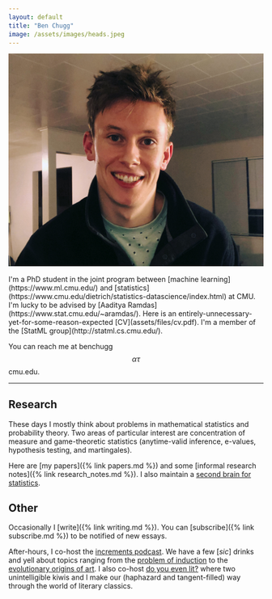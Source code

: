 ```yaml
---
layout: default
title: "Ben Chugg"
image: /assets/images/heads.jpeg
---
```



<img id='headerim' src="/assets/images/me.jpg">

<p id='index-intro-text' markdown="1">
I'm a PhD student in the joint program between [machine learning](https://www.ml.cmu.edu/) and [statistics](https://www.cmu.edu/dietrich/statistics-datascience/index.html) at CMU. I'm lucky to be advised by [Aaditya Ramdas](https://www.stat.cmu.edu/~aramdas/). 
Here is an entirely-unnecessary-yet-for-some-reason-expected [CV](assets/files/cv.pdf). I'm a member of the [StatML group](http://statml.cs.cmu.edu/). 
</p>

You can reach me at benchugg $$\alpha\tau$$ cmu.edu. 

---

## Research 

These days I mostly think about problems in mathematical statistics and probability theory. Two areas of particular interest are concentration of measure and game-theoretic statistics (anytime-valid inference, e-values, hypothesis testing, and martingales). 


Here are [my papers]({% link papers.md %}) and some [informal research notes]({% link research_notes.md %}). I also maintain a [second brain for statistics](https://thestatsmap.com/). 


## Other

Occasionally I [write]({% link writing.md %}). You can [subscribe]({% link subscribe.md %}) to be notified of new essays. 

After-hours, I co-host the [increments podcast](https://www.incrementspodcast.com/). We have a few [_sic_] drinks and yell about topics ranging from the [problem of induction](https://www.incrementspodcast.com/75) to the [evolutionary origins of art](https://www.incrementspodcast.com/50). I also co-host [do you even lit?](https://doyouevenlit.podbean.com/) where two unintelligible kiwis and I make our (haphazard and tangent-filled) way through the world of literary classics. 


